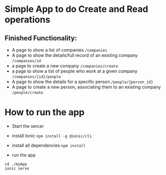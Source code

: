# Simple App to do Create and Read operations

## Finished Functionality:
- A page to show a list of companies `/companies`
- A page to show the details/full record of an existing company `/companies/id`
- a page to create a new company `/companies/create`
- a page to show a list of people who work at a given company `/companies/{id}/people`
- A page to show the details for a specific person `/people/{person_id}`
- A page to create a new person, associating them to an existing company `/people/create`

# How to run the app
- Start the sercer
- install Ionic 
`npm install -g @ionic/cli`

- install all dependencies
`npm install`

- run the app
```
cd ./myApp
ionic serve
```